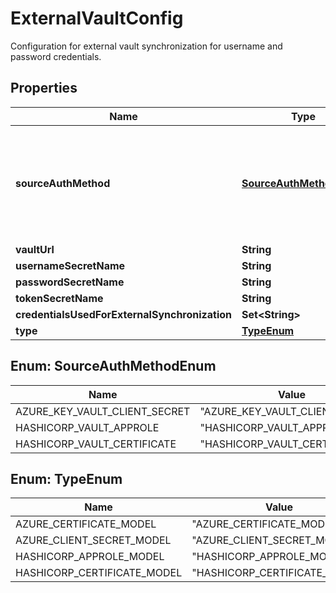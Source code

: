 

# ExternalVaultConfig

Configuration for external vault synchronization for username and password credentials.

## Properties

| Name | Type | Description | Notes |
|------------ | ------------- | ------------- | -------------|
|**sourceAuthMethod** | [**SourceAuthMethodEnum**](#SourceAuthMethodEnum) | Defines the actual set of fields depending on the value. See one of the following objects:   * &#x60;HASHICORP_VAULT_APPROLE&#x60; -&gt; HashicorpApproleConfig  * &#x60;HASHICORP_VAULT_CERTIFICATE&#x60; -&gt; HashicorpCertificateConfig  * &#x60;AZURE_KEY_VAULT_CLIENT_SECRET&#x60; -&gt; AzureClientSecretConfig   |  [optional] |
|**vaultUrl** | **String** |  |  [optional] |
|**usernameSecretName** | **String** |  |  [optional] |
|**passwordSecretName** | **String** |  |  [optional] |
|**tokenSecretName** | **String** |  |  [optional] |
|**credentialsUsedForExternalSynchronization** | **Set&lt;String&gt;** |  |  [optional] |
|**type** | [**TypeEnum**](#TypeEnum) |  |  [optional] |



## Enum: SourceAuthMethodEnum

| Name | Value |
|---- | -----|
| AZURE_KEY_VAULT_CLIENT_SECRET | &quot;AZURE_KEY_VAULT_CLIENT_SECRET&quot; |
| HASHICORP_VAULT_APPROLE | &quot;HASHICORP_VAULT_APPROLE&quot; |
| HASHICORP_VAULT_CERTIFICATE | &quot;HASHICORP_VAULT_CERTIFICATE&quot; |



## Enum: TypeEnum

| Name | Value |
|---- | -----|
| AZURE_CERTIFICATE_MODEL | &quot;AZURE_CERTIFICATE_MODEL&quot; |
| AZURE_CLIENT_SECRET_MODEL | &quot;AZURE_CLIENT_SECRET_MODEL&quot; |
| HASHICORP_APPROLE_MODEL | &quot;HASHICORP_APPROLE_MODEL&quot; |
| HASHICORP_CERTIFICATE_MODEL | &quot;HASHICORP_CERTIFICATE_MODEL&quot; |



